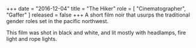 +++
date = "2016-12-04"
title = "The Hiker"
role = [ "Cinematographer", "Gaffer" ]
released = false
+++
A short film noir that usurps the traditional gender roles set in the pacific northwest.

This film was shot in black and white, and lit mostly with headlamps, fire light and rope lights.
